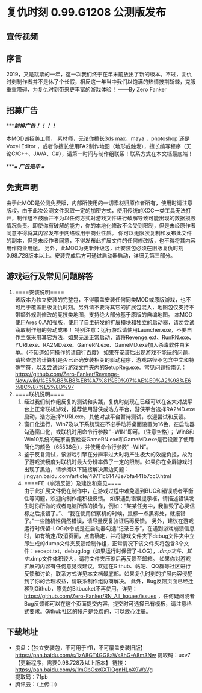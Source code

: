 # 复仇时刻 0.99.G1208 公测版发布

## 宣传视频

## 序言
2019，又是跳票的一年，这一次我们终于在年末前放出了新的版本。不过，复仇时刻制作者并不是休了个长假，相反这一年当中我们以饱满的热情披荆斩棘，克服重重障碍，为复仇时刻带来更丰富的游戏体验！
——By Zero Fanker

## 招募广告
******************************前排广告！！！！***************************

本MOD诚招美工师， 素材师，无论你擅长3ds max，maya ，photoshop 还是Voxel Editor ，或者你擅长使用FA2制作地图（地形或触发），擅长编写程序（无论C/C++、JAVA、C#），请第一时间与制作组联系！联系方式在本文档最底端！

******************************= 广告完毕 =***************************

## 免责声明
由于此MOD是公测免费版，内部所使用的一切素材归原作者所有，使用时请注意版权。由于此次公测文件采取一定的加密方式，使用传统的XCC一类工具无法打开，制作组不鼓励并不为以任何方式对游戏文件进行破解导致可能出现的数据损毁情况负责。即使你有破解的能力，你的本地化修改不会受到限制，但是未经原作者同意不得将其内容发布于网络或用于商业性质。
你可以无限次复制和发布此文件的副本，但是未经作者同意，不得发布此扩展文件的任何修改版，也不得将其内容用作商业用途。
另外，此MOD为更新升级包，此安装包必须在旧版复仇时刻0.98.728版本以上。安装完成后方可通过启动器启动，详细见第三部分。

## 游戏运行及常见问题解答
1. ====安装说明====  
该版本为独立安装的完整包，不得覆盖安装任何同类MOD或原版游戏，也不可用于覆盖旧版复仇时刻。另外请不要将其它的扩展包混入，地图包仅支持不带额外规则修改的竞技类地图，支持绝大部分基于原版的自编地图。
本MOD使用Ares 0.A加强版，使用了自主研发的扩展模块和独立的启动器，请勿尝试窃取制作组的劳动成果！
特别注意：运行游戏请使用Launcher.exe，不要自作主张采用其它方法，如果无法正常启动，请将Revenge.ext、RunRN.exe、YURI.exe、RA2MD.exe、GameRN.exe、GameMD.exe加入杀毒软件白名单。（不知道如何操作的请自行百度）
如果在安装后出现游戏不能玩的问题，请检查您的计算机是否已正确安装相关的驱动程序，游戏路径不包含中文和特殊字符，以及尝试运行游戏文件夹内的SetupReg.exe。常见问题指南见：
https://github.com/Zero-Fanker/Revenge-Now/wiki/%E5%B8%B8%E8%A7%81%E9%97%AE%E9%A2%98%E6%8C%87%E5%8D%97
2. ====联机说明====  
    1. 经过我们制作组反复的测试和实践，复仇时刻现在已经可以在各大对战平台上正常联机游戏，推荐使用游侠或浩方平台，游侠平台选择RA2MD.exe启动，浩方选择YURI.exe。其他对战平台暂待测试，欢迎尝试和反馈。
    2. 窗口化运行，Win7及以下系统现在不必手动将桌面设置为16色，在启动器勾选窗口化，或联机时用命令行参数“ -WIN”即可。（注意空格）；
Win8和Win10系统的玩家需要检查GameRN.exe和GameMD.exe是否设置了使用简化的颜色（65536色），并使用命令行参数“ -WIN”。
    3. 鉴于反复测试，该游戏引擎在分辨率过大时将产生极大的效能负担，故为了游戏流畅度对联机时最大分辨率做了一定的限制。如果你在全屏游戏时出现了黑边，请参阅以下链接解决黑边问题：
jingyan.baidu.com/article/49711c61478e7bfa441b7cc0.html
    4. ====FE（崩溃反馈）及建议和意见====  
由于此扩展文件仍在制作中，在游戏过程中难免遇到BUG和错误或者平衡性等问题，欢迎向制作组积极反馈。
如果遇到错误提示框，请描述错误发生时你所做的或者电脑所做的操作，例如：“某某任务中，我摧毁了心灵信标之后报错了。”、 “我在使用侦察机的时候，鼠标一点黑雾处，就报错了。”一些随机性偶然错误，请尽量反复验证后再反馈。
另外，建议在游戏运行时保留-LOG命令或是在启动器勾选“记录日志”，在遇到游戏崩溃信息时，如有确定/取消页面，点击确定，并将游戏文件夹下debug文件夹中立即生成的dump文件夹反馈给制作组，正常情况下该文件夹将包含3个文件：except.txt，debug.log（如果运行时保留了-LOG），*.dmp文件，其中*.dmp文件体积较大，请将文件夹压缩后再反馈至邮箱。
如果你对游戏扩展的内容有任何意见或建议，欢迎在Github、帖吧、QQ群等社区进行反馈和讨论，联系方式详见本文档最底部。如果复仇时刻的扩展内容侵犯到了你的合理权益，请联系制作组协商解决。
此外，Bug反馈页面已经迁移到Github，原先的Bitbucket不再使用，详见：https://github.com/Zero-Fanker/RN_All_Issues/issues  ，任何疑问或者Bug反馈都可以在这个页面提交内容，提交时可选择已有模板，请注意格式要求。Github社区的帐户是免费的，可以放心注册。

## 下载地址  
* 度盘：【独立安装包，不可用于YR，不可覆盖安装旧版】  https://pan.baidu.com/s/1zA8GT4GG8aWs8hG-A8m3Nw  提取码：uxv7  
    【更新程序，需要0.98.728及以上版本】  链接：https://pan.baidu.com/s/1mObCsx0XTlOgnHLpX9WsVg  
提取码：71pb  
* 腾讯云：（上传中）
